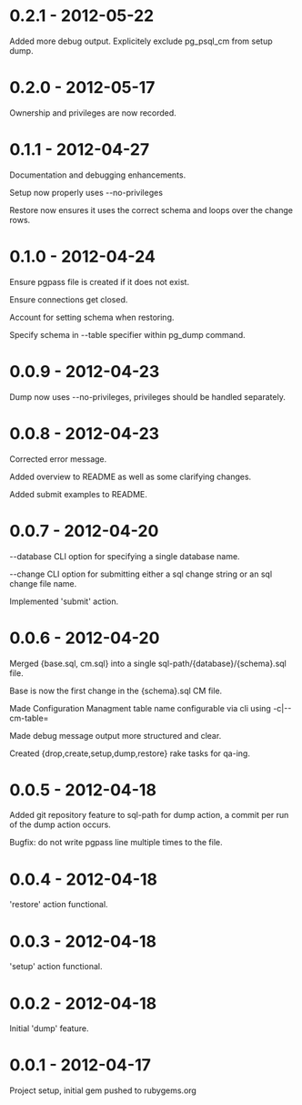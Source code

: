 # 0.2.1 - 2012-05-22

Added more debug output.
Explicitely exclude pg\_psql\_cm from setup dump.

# 0.2.0 - 2012-05-17

Ownership and privileges are now recorded.

# 0.1.1 - 2012-04-27

Documentation and debugging enhancements.

Setup now properly uses --no-privileges

Restore now ensures it uses the correct schema and loops over the change rows.

# 0.1.0 - 2012-04-24

Ensure pgpass file is created if it does not exist.

Ensure connections get closed.

Account for setting schema when restoring.

Specify schema in --table specifier within pg\_dump command.

# 0.0.9 - 2012-04-23

Dump now uses --no-privileges, privileges should be handled separately.

# 0.0.8 - 2012-04-23

Corrected error message.

Added overview to README as well as some clarifying changes.

Added submit examples to README.

# 0.0.7 - 2012-04-20

--database CLI option for specifying a single database name.

--change CLI option for submitting either a sql change string or an sql change
file name.

Implemented 'submit' action.

# 0.0.6 - 2012-04-20

Merged {base.sql, cm.sql} into a single sql-path/{database}/{schema}.sql file.

Base is now the first change in the {schema}.sql CM file.

Made Configuration Managment table name configurable via cli using -c|--cm-table=

Made debug message output more structured and clear.

Created {drop,create,setup,dump,restore} rake tasks for qa-ing.

# 0.0.5 - 2012-04-18

Added git repository feature to sql-path for dump action, a commit per run of
the dump action occurs.

Bugfix: do not write pgpass line multiple times to the file.

# 0.0.4 - 2012-04-18

'restore' action functional.

# 0.0.3 - 2012-04-18

'setup' action functional.

# 0.0.2 - 2012-04-18

Initial 'dump' feature.

# 0.0.1 - 2012-04-17

Project setup, initial gem pushed to rubygems.org
